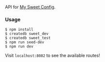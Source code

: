 API for [My Sweet Config](https://github.com/JBallin/sweet-config).

### Usage

```shell
$ npm install
$ createdb sweet_dev
$ createdb sweet_test
$ npm run seed-dev
$ npm run dev
```

Visit `localhost:8082` to see the available routes!
